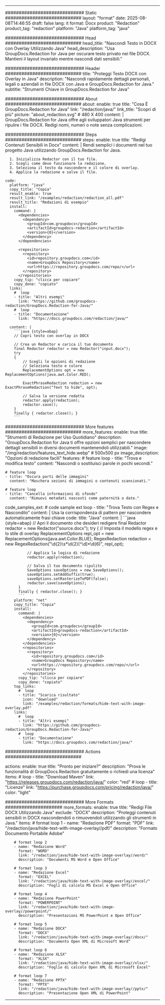 
---
############################# Static ############################
layout: "format"
date:  2025-08-08T14:46:55
draft: false
lang: it
format: Docx
product: "Redaction"
product_tag: "redaction"
platform: "Java"
platform_tag: "java"

############################# Head ############################
head_title: "Nascondi Testo in DOCX con Overlay Utilizzando Java"
head_description: "Usa GroupDocs.Redaction for Java per oscurare testo privato nei file DOCX. Mantieni il layout invariato mentre nascondi dati sensibili."

############################# Header ############################
title: "Proteggi Testo DOCX con Overlay in Java" 
description: "Nascondi rapidamente dettagli personali, legali o aziendali in file DOCX con Java e GroupDocs.Redaction for Java."
subtitle: "Strumenti Chiave in GroupDocs.Redaction for Java" 

############################# About ############################
about:
    enable: true
    title: "Cosa È GroupDocs.Redaction for Java"
    link: "/redaction/java/"
    link_title: "Scopri di più"
    picture: "about_redaction.svg" # 480 X 400
    content: |
       GroupDocs.Redaction for Java offre agli sviluppatori Java strumenti per ripulire i file DOCX. Redigi nomi, numeri o note senza complicazioni.

############################# Steps ############################
steps:
    enable: true
    title: "Redigi Contenuti Sensibili in Docx"
    content: |
      Rendi semplici i documenti nel tuo progetto Java utilizzando GroupDocs.Redaction for Java.
      
      1. Inizializza Redactor con il tuo file.
      2. Scegli come deve funzionare la redazione.
      3. Seleziona il testo da nascondere e il colore di overlay.
      4. Applica la redazione e salva il file.
   
    code:
      platform: "java"
      copy_title: "Copia"
      result_enable: true
      result_link: "/examples/redaction/redaction_all.pdf"
      result_title: "Redazioni di esempio"
      install:
        command: |
          <dependencies>
            <dependency>
              <groupId>com.groupdocs</groupId>
              <artifactId>groupdocs-redaction</artifactId>
              <version>{0}</version>
            </dependency>
          </dependencies>

          <repositories>
            <repository>
              <id>repository.groupdocs.com</id>
              <name>GroupDocs Repository</name>
              <url>https://repository.groupdocs.com/repo/</url>
            </repository>
          </repositories>
        copy_tip: "clicca per copiare"
        copy_done: "copiato"
      links:
        #  loop
        - title: "Altri esempi"
          link: "https://github.com/groupdocs-redaction/GroupDocs.Redaction-for-Java/"
        #  loop
        - title: "Documentazione"
          link: "https://docs.groupdocs.com/redaction/java/"
          
      content: |
        ```java {style=abap}
        // Copri testo con overlay in DOCX

        // Crea un Redactor e carica il tuo documento
        final Redactor redactor = new Redactor("input.docx");
        try
        {
            // Scegli le opzioni di redazione
            // Seleziona testo e colore
            ReplacementOptions opt = new ReplacementOptions(java.awt.Color.RED);
            
            ExactPhraseRedaction redaction = new ExactPhraseRedaction("Text to hide", opt);

            // Salva la versione redatta
            redactor.apply(redaction);
            redactor.save();
        }
        finally { redactor.close(); }
        ```            


############################# More features ############################
more_features:
  enable: true
  title: "Strumenti di Redazione per Uso Quotidiano"
  description: "GroupDocs.Redaction for Java ti offre opzioni semplici per nascondere dettagli sensibili in diversi documenti mantenendoli utilizzabili."
  image: "/img/redaction/features_text_hide.webp" # 500x500 px
  image_description: "Opzioni di redazione facili"
  features:
    # feature loop
    - title: "Trova e modifica testo"
      content: "Nascondi o sostituisci parole in pochi secondi."

    # feature loop
    - title: "Oscura parti delle immagini"
      content: "Maschera sezioni di immagini o contenuti scansionati."

    # feature loop
    - title: "Cancella informazioni di sfondo"
      content: "Rimuovi metadati nascosti come paternità o date."
      
  code_samples_ext:
    # code sample ext loop
    - title: "Trova Testo con Regex e Nascondilo"
      content: |
        Usa la corrispondenza di pattern per nascondere automaticamente frasi chiave
      code:
        title: "Java"
        content: |
          ```java {style=abap}
          //  Apri il documento che desideri redigere
          final Redactor redactor = new Redactor("source.docx");
          try
          {
              // Imposta il modello regex e lo stile di overlay
              ReplacementOptions repl_opt = new ReplacementOptions(java.awt.Color.BLUE);
              RegexRedaction redaction = new RegexRedaction("\\d{2}\\s*\\d{2}[^\\d]*\\d{6}", repl_opt);
              
              // Applica la logica di redazione
              redactor.apply(redaction);

              // Salva il tuo documento ripulito
              SaveOptions saveOptions = new SaveOptions();
              saveOptions.setAddSuffix(true);
              saveOptions.setRasterizeToPDF(false);
              redactor.save(saveOptions);
          }
          finally { redactor.close(); }
          ```
        platform: "net"
        copy_title: "Copia"
        install:
          command: |
            <dependencies>
              <dependency>
                <groupId>com.groupdocs</groupId>
                <artifactId>groupdocs-redaction</artifactId>
                <version>{0}</version>
              </dependency>
            </dependencies>
            <repositories>
              <repository>
                <id>repository.groupdocs.com</id>
                <name>GroupDocs Repository</name>
                <url>https://repository.groupdocs.com/repo/</url>
              </repository>
            </repositories>
          copy_tip: "clicca per copiare"
          copy_done: "copiato"
        top_links:
          #  loop
          - title: "Scarica risultato"
            icon: "download"
            link: "/examples/redaction/formats/hide-text-with-image-overlay.pdf"
        links:
          #  loop
          - title: "Altri esempi"
            link: "https://github.com/groupdocs-redaction/GroupDocs.Redaction-for-Java/"
          #  loop
          - title: "Documentazione"
            link: "https://docs.groupdocs.com/redaction/java/"


############################# Actions ############################

actions:
  enable: true
  title: "Pronto per iniziare?"
  description: "Prova le funzionalità di GroupDocs.Redaction gratuitamente o richiedi una licenza"
  items:
    #  loop
    - title: "Download Maven"
      link: "https://releases.groupdocs.com/redaction/java/"
      color: "red"
        #  loop
    - title: "Licenze"
      link: "https://purchase.groupdocs.com/pricing/redaction/java/"
      color: "light"


############################# More Formats #####################
more_formats:
    enable: true
    title: "Redigi File DOCX Utilizzando Java"
    exclude: "DOCX"
    description: "Proteggi contenuti sensibili in DOCX nascondendoli o rimuovendoli utilizzando gli strumenti in Java."
    items: 
        # format loop 1
        - name: "Redazione PDF"
          format: "PDF"
          link: "/redaction/java/hide-text-with-image-overlay//pdf/"
          description: "Formato Documento Portabile Adobe"

        # format loop 2
        - name: "Redazione Word"
          format: "WORD"
          link: "/redaction/java/hide-text-with-image-overlay//word/"
          description: "Documenti MS Word e Open Office"
          
        # format loop 3
        - name: "Redazione Excel"
          format: "EXCEL"
          link: "/redaction/java/hide-text-with-image-overlay//excel/"
          description: "Fogli di calcolo MS Excel e Open Office"

        # format loop 4
        - name: "Redazione PowerPoint"
          format: "POWERPOINT"
          link: "/redaction/java/hide-text-with-image-overlay//powerpoint/"
          description: "Presentazioni MS PowerPoint e Open Office"

        # format loop 5
        - name: "Redazione DOCX"
          format: "DOCX"
          link: "/redaction/java/hide-text-with-image-overlay//docx/"
          description: "Documento Open XML di Microsoft Word"
          
        # format loop 6
        - name: "Redazione XLSX"
          format: "XLSX"
          link: "/redaction/java/hide-text-with-image-overlay//xlsx/"
          description: "Foglio di calcolo Open XML di Microsoft Excel"
          
        # format loop 7
        - name: "Redazione PPTX"
          format: "PPTX"
          link: "/redaction/java/hide-text-with-image-overlay//pptx/"
          description: "Presentazione Open XML di PowerPoint"


---